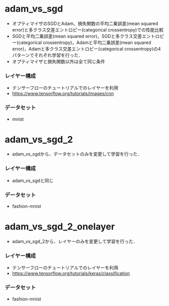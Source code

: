 # adam_vs_sgd

- オプティマイザのSGDとAdam、損失関数の平均二乗誤差(mean squared error)と多クラス交差エントロピー(categorical crossentropy)での性能比較
- SGDと平均二乗誤差(mean squared error)，SGDと多クラス交差エントロピー(categorical crossentropy)，Adamと平均二乗誤差(mean squared error)，Adamと多クラス交差エントロピー(categorical crossentropy)の4パターンでそれぞれ学習を行った．
- オプティマイザと損失関数以外は全て同じ条件

### レイヤー構成
- テンサーフローのチュートリアルでのレイヤーを利用
- https://www.tensorflow.org/tutorials/images/cnn

### データセット
- mnist

# adam_vs_sgd_2
- adam_vs_sgdから、データセットのみを変更して学習を行った．

### レイヤー構成
- adam_vs_sgdと同じ

### データセット
- fashion-mnist

# adam_vs_sgd_2_onelayer
- adam_vs_sgd_2から、レイヤーのみを変更して学習を行った．

### レイヤー構成
- テンサーフローのチュートリアルでのレイヤーを利用
- https://www.tensorflow.org/tutorials/keras/classification

### データセット
- fashion-mnist
